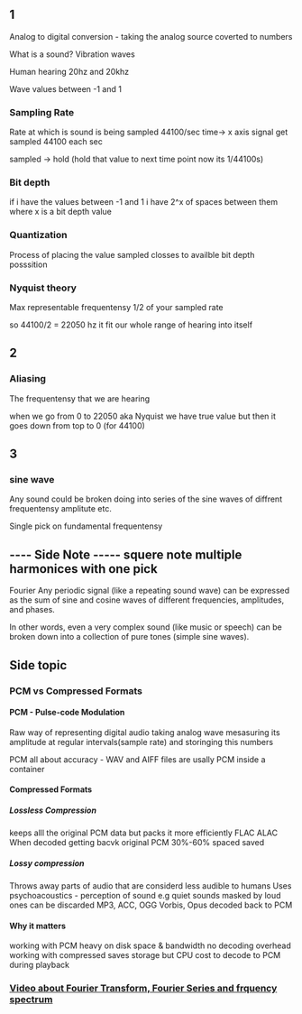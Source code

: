 ## 1
Analog to digital conversion - taking the analog source coverted to numbers


What is a sound? Vibration waves

Human hearing 20hz and 20khz

Wave values between -1 and 1
### Sampling Rate
Rate at which is sound is being sampled
44100/sec
time-> x axis
signal get sampled 44100 each sec

sampled -> hold (hold that value to next time point now its 1/44100s)



### Bit depth
if i have the values between -1 and 1 i have 2^x of spaces between them where x is a bit depth value
### Quantization
Process of placing the value sampled closses to availble bit depth posssition

### Nyquist theory

Max representable frequentensy 1/2 of your sampled rate

so 44100/2 = 22050 hz it fit our whole range of hearing into itself

## 2
### Aliasing
The frequentensy that we are hearing

when we go from 0 to 22050 aka Nyquist we have true value but then it goes down from top to 0 (for 44100)

## 3
### sine wave
Any sound could be broken doing into series of the sine waves of diffrent frequentensy amplitute etc.

Single pick on fundamental frequentensy

---- Side Note -----
squere note multiple harmonices with one pick
--------------------

Fourier
Any periodic signal (like a repeating sound wave) can be expressed as the sum of sine and cosine waves of different frequencies, amplitudes, and phases.

In other words, even a very complex sound (like music or speech) can be broken down into a collection of pure tones (simple sine waves).

## Side topic
### PCM vs Compressed Formats
#### PCM - Pulse-code Modulation
Raw way of representing digital audio
taking analog wave mesasuring its amplitude at regular intervals(sample rate) and storinging this numbers

PCM all about accuracy - WAV and AIFF files are usally PCM inside a container

#### Compressed Formats
##### Lossless Compression
keeps alll the original PCM data but packs it more efficiently
FLAC ALAC
When decoded getting bacvk original PCM
30%-60% spaced saved
##### Lossy compression
Throws away parts of audio that are considerd less audible to humans
Uses psychoacoustics - perception of sound e.g quiet sounds masked by loud ones can be discarded
MP3, ACC, OGG Vorbis, Opus
decoded back to PCM

#### Why it matters
working with PCM heavy on disk space & bandwidth no decoding overhead
working with compressed saves storage but CPU cost to decode to PCM during playback

### [Video about Fourier Transform, Fourier Series and frquency spectrum](https://www.youtube.com/watch?v=r18Gi8lSkfM)
